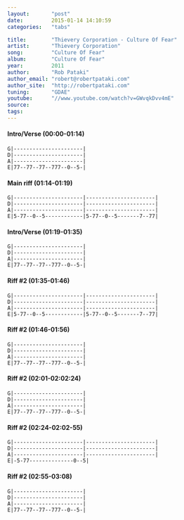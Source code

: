 ```yaml
---
layout:       "post"
date:         2015-01-14 14:10:59
categories:   "tabs"

title:        "Thievery Corporation - Culture Of Fear"
artist:       "Thievery Corporation"
song:         "Culture Of Fear"
album:        "Culture Of Fear"
year:         2011
author:       "Rob Pataki"
author_email: "robert@robertpataki.com"
author_site:  "http://robertpataki.com"
tuning:       "GDAE"
youtube:      "//www.youtube.com/watch?v=GWvqkDvv4mE"
source:       
tags:         
---
```


#### Intro/Verse (00:00-01:14)
```
G|----------------------|
D|----------------------|
A|----------------------|
E|77--77--77--777--0--5-|
```

#### Main riff (01:14-01:19)
```
G|----------------------|----------------------|
D|----------------------|----------------------|
A|----------------------|----------------------|
E|5-77--0--5------------|5-77--0--5-------7--77|
```

#### Intro/Verse (01:19-01:35)
```
G|----------------------|
D|----------------------|
A|----------------------|
E|77--77--77--777--0--5-|
```

#### Riff #2 (01:35-01:46)
```
G|----------------------|----------------------|
D|----------------------|----------------------|
A|----------------------|----------------------|
E|5-77--0--5------------|5-77--0--5-------7--77|
```

#### Riff #2 (01:46-01:56)
```
G|----------------------|
D|----------------------|
A|----------------------|
E|77--77--77--777--0--5-|
```

#### Riff #2 (02:01-02:02:24)
```
G|----------------------|
D|----------------------|
A|----------------------|
E|77--77--77--777--0--5-|
```

#### Riff #2 (02:24-02:02-55)
```
G|----------------------|----------------------|
D|----------------------|----------------------|
A|----------------------|----------------------|
E|-5-77--------------0--5|
```

#### Riff #2 (02:55-03:08)
```
G|----------------------|
D|----------------------|
A|----------------------|
E|77--77--77--777--0--5-|
```